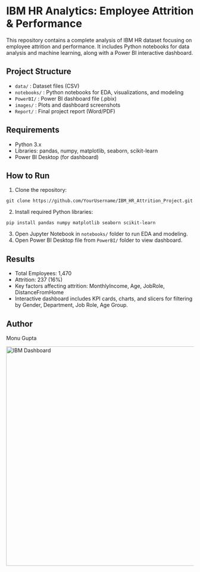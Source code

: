 # IBM HR Analytics: Employee Attrition & Performance

This repository contains a complete analysis of IBM HR dataset focusing on employee attrition and performance. 
It includes Python notebooks for data analysis and machine learning, along with a Power BI interactive dashboard.

## Project Structure

* `data/` : Dataset files (CSV)
* `notebooks/` : Python notebooks for EDA, visualizations, and modeling
* `PowerBI/` : Power BI dashboard file (.pbix)
* `images/` : Plots and dashboard screenshots
* `Report/` : Final project report (Word/PDF)

## Requirements

* Python 3.x
* Libraries: pandas, numpy, matplotlib, seaborn, scikit-learn
* Power BI Desktop (for dashboard)

## How to Run

1. Clone the repository:

```
git clone https://github.com/YourUsername/IBM_HR_Attrition_Project.git
```

2. Install required Python libraries:

```
pip install pandas numpy matplotlib seaborn scikit-learn
```

3. Open Jupyter Notebook in `notebooks/` folder to run EDA and modeling.
4. Open Power BI Desktop file from `PowerBI/` folder to view dashboard.

## Results

* Total Employees: 1,470
* Attrition: 237 (16%)
* Key factors affecting attrition: MonthlyIncome, Age, JobRole, DistanceFromHome
* Interactive dashboard includes KPI cards, charts, and slicers for filtering by Gender, Department, Job Role, Age Group.

## Author

Monu Gupta


<img width="1032" height="589" alt="IBM Dashboard" src="https://github.com/user-attachments/assets/7280b220-ea27-4fad-b827-9bcfb7981cef" />
